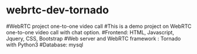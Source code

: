 # webrtc-dev-tornado
#WebRTC project one-to-one video call
#This is a demo project on WebRTC one-to-one video call with chat option.
#Frontend: HTML, Javascript, Jquery, CSS, Bootstrap
#Web server and WebRTC framework : Tornado with Python3
#Database: mysql
